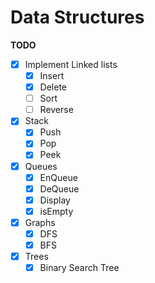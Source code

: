 # Data Structures

**TODO**

- [x] Implement Linked lists
  - [x] Insert
  - [x] Delete
  - [ ] Sort
  - [ ] Reverse

- [x] Stack
  - [x] Push
  - [x] Pop
  - [x] Peek

- [x] Queues
  - [x] EnQueue
  - [x] DeQueue
  - [x] Display
  - [x] isEmpty

- [x] Graphs
  - [x] DFS
  - [x] BFS

- [x] Trees
  - [x] Binary Search Tree
